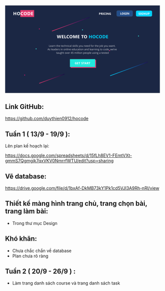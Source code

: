 ![alt text](https://github.com/duythien0912/hocode/blob/master/Design/Home%20-%202.png?raw=true)

## Link GitHub: 

https://github.com/duythien0912/hocode

## Tuần 1 ( 13/9 - 19/9 ):
Lên plan kế hoạch lại:

https://docs.google.com/spreadsheets/d/15fLh8EV1-FEmtVXt-gmmS7Qgmgjk7qxVKV0NmrrfWTU/edit?usp=sharing

## Vẽ database:

https://drive.google.com/file/d/1bxAf-DkMB73kY1Pk1cd5VJl3A9Rh-nRl/view


## Thiết kế màng hình trang chủ, trang chọn bài, trang làm bài:
- Trong thư mục Design

## Khó khăn: 
- Chưa chắc chắn về database
- Plan chưa rõ ràng

## Tuần 2 ( 20/9 - 26/9 ) : 
- Làm trang danh sách course và trang danh sách task
